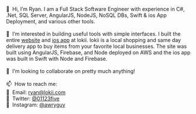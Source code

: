 👋 &nbsp;Hi, I’m Ryan. I am a Full Stack Software Engineer with experience in C#, .Net, SQL Server, AngularJS, NodeJS, NoSQL DBs, Swift & ios App Deployment, and various other tools. <br />
<br />
👀 &nbsp;I’m interested in building useful tools with simple interfaces. I built the entire [website](https://lokii.com) and [ios app](https://apps.apple.com/us/app/lokii/id1501123585) at lokii. lokii is a local shopping and same day delivery app to buy items from your favorite local businesses. The site was built using AngularJS, Firebase, and Node deployed on AWS and the ios app was built in Swift with Node and Firebase.  <br /> 
<br />
💞️ &nbsp;I’m looking to collaborate on pretty much anything! <br />
<br />
📫 &nbsp;How to reach me: <br />
  📧 &nbsp;Email: ryan@lokii.com <br />
  🐥 &nbsp;Twitter: [@01123five](https://twitter.com/01123five) <br />
  📸 &nbsp;Instagram: [@awryguy](https://www.instagram.com/awryguy/) <br />

<!---
rufio89/rufio89 is a ✨ special ✨ repository because its `README.md` (this file) appears on your GitHub profile.
You can click the Preview link to take a look at your changes.
--->
